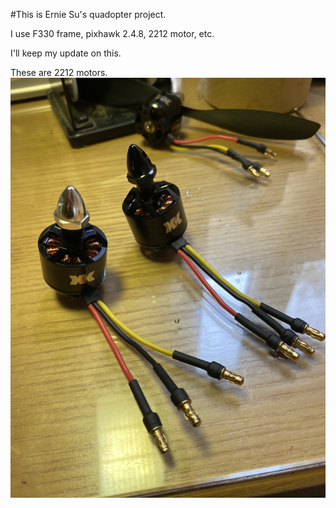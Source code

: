 #This is Ernie Su's quadopter project.

I use F330 frame, pixhawk 2.4.8, 2212 motor, etc.

I'll keep my update on this. 


These are 2212 motors.
![image](https://github.com/Ernie-Su/Quadcopter_F330/blob/master/Image/2212_motor_1.JPG)
